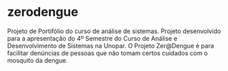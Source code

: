 # zerodengue
Projeto de Portifólio do curso de análise de sistemas.
Projeto desenvolvido para a apresentação do 4º Semestre do Curso de Análise e Desenvolvimento de Sistemas na Unopar. O Projeto Zer@Dengue é para facilitar denúncias de pessoas que não tomam certos cuidados com o mosquito da dengue.
